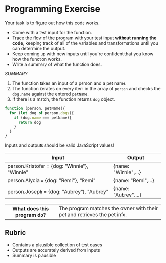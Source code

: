 # Programming Exercise

Your task is to figure out how this code works.

* Come with a test input for the function.
* Trace the flow of the program with your test input **without running the code**, keeping track of all of the variables and transformations until you can determine the output.
* Keep coming up with new inputs until you're confident that you know how the function works.
* Write a summary of what the function does.

*SUMMARY*
1) The function takes an input of a person and a pet name. 
2) The function iterates on every item in the array of `person` and checks the `dog.name` against the entered `petName`.
3) If there is a match, the function returns `dog` object. 

```js
function (person, petName){
  for (let dog of person.dogs){
    if (dog.name === petName){
      return dog
    }
  }
}
```

Inputs and outputs should be valid JavaScript values!

| Input | Output |
| ----- | ------ |
| person.Kristofer = {dog: "Winnie"}, "Winnie" | {name: "Winnie",...} | 
| person.Alycia = {dog: "Remi"}, "Remi"      | {name: "Remi",...}   |  
| person.Joseph = {dog: "Aubrey"}, "Aubrey"    | {name: "Aubrey",...} | 

<table>
  <tr>
    <th>What does this program do?</th>
    <td>The program matches the owner with their pet and retrieves the pet info.</td>
  </tr>
</table>

## Rubric

* Contains a plausible collection of test cases
* Outputs are accurately derived from inputs
* Summary is plausible
